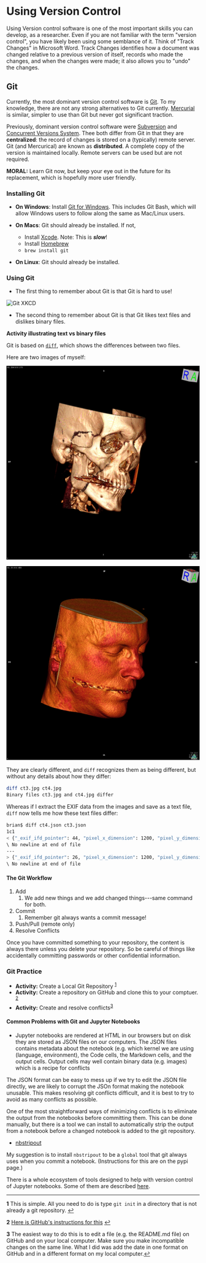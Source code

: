# Using Version Control

Using Version control software is one of the most important skills you can develop, as a researcher. Even if you are not familiar with the term "version control", you have likely been using some semblance of it. Think of "Track Changes" in Microsoft Word. Track Changes identifies how a document was changed relative to a previous version of itself, records who made the changes, and when the changes were made; it also allows you to "undo" the changes.

## Git

Currently, the most dominant version control software is [Git](https://git-scm.com/). To my knowledge, there are not any strong alternatives to Git currently. [Mercurial](https://www.mercurial-scm.org/) is similar, simpler to use than Git but never got significant traction.

Previously, dominant version control software were [Subversion](https://subversion.apache.org/) and [Concurrent Versions System](https://en.wikipedia.org/wiki/Concurrent_Versions_System). Thee both differ from Git in that they are __centralized__: the record of changes is stored on a (typically) remote server. Git (and Mercurical) are known as __distributed__. A complete copy of the version is maintained locally. Remote servers can be used but are not required.

__MORAL:__ Learn Git now, but keep your eye out in the future for its replacement, which is hopefully more user friendly.


### Installing Git

- __On Windows__: Install [Git for Windows](https://gitforwindows.org/). This includes Git Bash, which will allow Windows users to follow along the same as Mac/Linux users.

- __On Macs__: Git should already be installed. If not,
    - Install [Xcode](https://apps.apple.com/au/app/xcode/id497799835?mt=12). Note: This is *__slow__*!
    - Install [Homebrew](https://brew.sh/)
    - `brew install git`
- __On Linux__: Git should already be installed.


### Using Git

- The first thing to remember about Git is that Git is hard to use!

![Git XKCD](https://imgs.xkcd.com/comics/git.png)

- The second thing to remember about Git is that Git likes text files and dislikes binary files.

__Activity illustrating text vs binary files__

Git is based on [`diff`](https://en.wikipedia.org/wiki/Diff), which shows the differences between two files.

Here are two images of myself:

![skeletal self](./media/ct3.jpg)

![skin self](./media/ct4.jpg)

They are clearly different, and `diff` recognizes them as being different, but without any details about how they differ:

```bash
diff ct3.jpg ct4.jpg
Binary files ct3.jpg and ct4.jpg differ
```

Whereas if I extract the EXIF data from the images and save as a text file, `diff` now tells me how these text files differ:

```bash
brian$ diff ct4.json ct3.json
1c1
< {"_exif_ifd_pointer": 44, "pixel_x_dimension": 1200, "pixel_y_dimension": 1202, "make": "Horos"}
\ No newline at end of file
---
> {"_exif_ifd_pointer": 26, "pixel_x_dimension": 1200, "pixel_y_dimension": 1202}
\ No newline at end of file
```

#### The Git Workflow

1. Add
    1. We add new things and we add changed things---same command for both.
1. Commit
    1. Remember git always wants a commit message!
1. Push/Pull (remote only)
1. Resolve Conflicts

Once you have committed something to your repository, the content is always there unless you delete your repository. So be careful of things like accidentally committing passwords or other confidential information.

### Git Practice

- __Activity:__ Create a Local Git Repository <sup id="a1">[1](#f1)</sup>
- __Activity:__ Create a repository on GitHub and clone this to your comptuer. <sup id="a2">[2](#f2)</sup>
- __Activity:__ Create and resolve conflicts<sup id="a3">[3](#f3)</sup>


#### Common Problems with Git and Jupyter Notebooks

- Jupyter notebooks are rendered at HTML in our browsers but on disk they are stored as JSON files on our computers. The JSON files contains metadata about the notebook (e.g. which kernel we are using (language, environment), the Code cells, the Markdown cells, and the output cells. Output cells may well contain binary data (e.g. images) which is a recipe for conflicts

The JSON format can be easy to mess up if we try to edit the JSON file directly, we are likely to corrupt the JSOn format making the notebook unusable. This makes resolving git conflicts difficult, and it is best to try to avoid as many conflicts as possible.

One of the most straightforward ways of minimizing conflicts is to eliminate the output from the notebooks before committing them. This can be done manually, but there is a tool we can install to automatically strip the output from a notebook before a changed notebook is added to the git repository.

- [nbstripout](https://pypi.org/project/nbstripout/)

My suggestion is to install `nbstripout` to be a `global` tool that git always uses when you commit a notebook. (Instructions for this are on the pypi page.)

There is a whole ecosystem of tools designed to help with version control of Jupyter notebooks. Some of them are described [here](https://towardsdatascience.com/how-to-version-control-jupyter-notebooks-ccf0be144319).


---------------
<b id="f1">1</b> This is simple. All you need to do is type `git init` in a directory that is not already a git repository. [↩](#a1)

<b id="f2">2</b> [Here is GitHub's instructions for this](https://docs.github.com/en/github/getting-started-with-github/create-a-repo) [↩](#a2)

<b id="f3">3</b> The easiest way to do this is to edit a file (e.g. the README.md file) on GitHub and on your local computer. Make sure you make incompatible changes on the same line. What I did was add the date in one format on GitHub and in a different format on my local computer.[↩](#a3)
